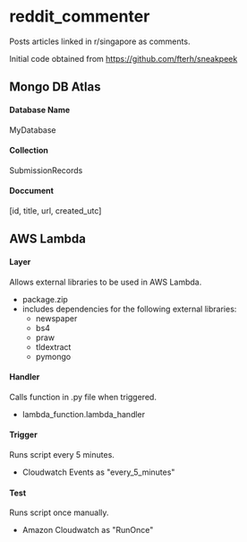 # reddit_commenter

Posts articles linked in r/singapore as comments.

Initial code obtained from
https://github.com/fterh/sneakpeek

## Mongo DB Atlas

#### Database Name
MyDatabase

#### Collection
SubmissionRecords

#### Doccument
[id, title, url, created_utc]

## AWS Lambda

#### Layer
Allows external libraries to be used in AWS Lambda.
- package.zip
- includes dependencies for the following external libraries:
  - newspaper
  - bs4
  - praw
  - tldextract
  - pymongo

#### Handler
Calls function in .py file when triggered.
- lambda_function.lambda_handler

#### Trigger
Runs script every 5 minutes.
- Cloudwatch Events as "every_5_minutes"

#### Test
Runs script once manually.
- Amazon Cloudwatch as "RunOnce"
